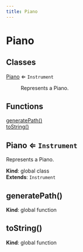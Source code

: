 ```yaml
---
title: Piano
---
```


# Piano

## Classes

<dl>
<dt><a href="#Piano">Piano</a> ⇐ <code>Instrument</code></dt>
<dd><p>Represents a Piano.</p>
</dd>
</dl>

## Functions

<dl>
<dt><a href="#generatePath">generatePath()</a></dt>
<dd></dd>
<dt><a href="#toString">toString()</a></dt>
<dd></dd>
</dl>

<a name="Piano"></a>

## Piano ⇐ <code>Instrument</code>
Represents a Piano.

**Kind**: global class  
**Extends**: <code>Instrument</code>  
<a name="generatePath"></a>

## generatePath()
**Kind**: global function  
<a name="toString"></a>

## toString()
**Kind**: global function  
